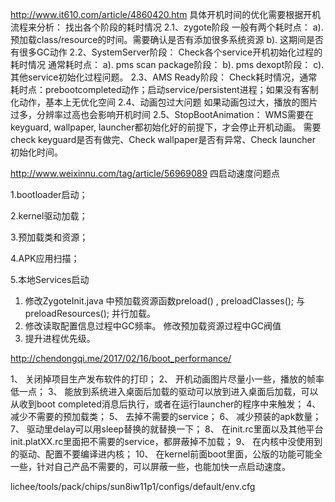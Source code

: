 http://www.it610.com/article/4860420.htm
具体开机时间的优化需要根据开机流程来分析： 找出各个阶段的耗时情况 
2.1、zygote阶段 
一般有两个耗时点： 
a). 预加载class/resource的时间。需要确认是否有添加很多系统资源 
b). 这期间是否有很多GC动作 
2.2、SystemServer阶段： 
Check各个service开机初始化过程的耗时情况 
通常耗时点： 
a). pms scan package阶段： 
b). pms dexopt阶段： 
c).其他service初始化过程问题。 
2.3、AMS Ready阶段： 
Check耗时情况，通常耗时点：prebootcompleted动作；启动service/persistent进程；如果没有客制化动作，基本上无优化空间 
2.4、动画包过大问题 
如果动画包过大，播放的图片过多，分辨率过高也会影响开机时间
2.5、StopBootAnimation： 
WMS需要在keyguard, wallpaper, launcher都初始化好的前提下，才会停止开机动画。 
需要check keyguard是否有做完、Check wallpaper是否有异常、Check launcher 初始化时间。



http://www.weixinnu.com/tag/article/56969089
四启动速度问题点

1.bootloader启动；

2.kernel驱动加载；

3.预加载类和资源；

4.APK应用扫描；

5.本地Services启动



1. 修改ZygoteInit.java 中预加载资源函数preload() ,  preloadClasses(); 与 preloadResources(); 并行加载。  
2. 修改读取配置信息过程中GC频率。 修改预加载资源过程中GC阀值
3. 提升进程优先级。 


http://chendongqi.me/2017/02/16/boot_performance/




1、  关闭掉项目生产发布软件的打印；
2、  开机动画图片尽量小一些，播放的帧率低一点；
3、  能放到系统进入桌面后加载的驱动可以放到进入桌面后加载，可以从收到boot completed消息后执行，或者在运行launcher的程序中来触发；
4、  减少不需要的预加载类；
5、  去掉不需要的service；
6、  减少预装的apk数量；
7、  驱动里delay可以用sleep替换的就替换一下；
8、  在init.rc里面以及其他平台init.platXX.rc里面把不需要的service，都屏蔽掉不加载；
9、  在内核中没使用到的驱动、配置不要编译进内核；
10、 在kernel前面boot里面，公版的功能可能全一些，针对自己产品不需要的，可以屏蔽一些，也能加快一点启动速度。




lichee/tools/pack/chips/sun8iw11p1/configs/default/env.cfg

